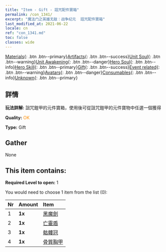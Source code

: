 ```yaml
---
title: "Item - Gift - 詛咒配件寶箱"
permalink: /con_1341/
excerpt: "魔法门之英雄无敌：战争纪元  詛咒配件寶箱"
last_modified_at: 2021-06-22
locale: cn
ref: "con_1341.md"
toc: false
classes: wide
---
```

 [Materials](/ItemsCN/){: .btn .btn--primary}[Artifacts](/ItemsCN/Artifacts/){: .btn .btn--success}[Unit Soul](/ItemsCN/UnitSoul/){: .btn .btn--warning}[Unit Awakening](/ItemsCN/UnitAwakening/){: .btn .btn--danger}[Hero Soul](/ItemsCN/HeroSoul/){: .btn .btn--info}[Hero Skill](/ItemsCN/HeroSkill/){: .btn .btn--primary}[Gift](/ItemsCN/Gift/){: .btn .btn--success}[Event related](/ItemsCN/Events/){: .btn .btn--warning}[Avatars](/ItemsCN/Avatars/){: .btn .btn--danger}[Consumables](/ItemsCN/Consumables/){: .btn .btn--info}[Unknown](/ItemsCN/Unknown/){: .btn .btn--primary}

## 詳情
 **玩法詳解:** 詛咒鎧甲的元件寶箱，使用後可從詛咒鎧甲的元件寶物中任選一個獲得

 **Quality:** <span style="color: #FF8C00">OK</span>

 **Type:** Gift

## Gather

  None

## This item contains:

 **Required Level to open:** 1

 You would need to choose 1 item from the list (0):

  | Nr | Amount |     Item    |
  |:---|:-------|:------------|
  | 1 |  **1x** | [黑魔劍](/cn/Items/art_121/) |  | 
  | 2 |  **1x** | [亡靈盾](/cn/Items/art_122/) |  | 
  | 3 |  **1x** | [骷髏冠](/cn/Items/art_123/) |  | 
  | 4 |  **1x** | [骨質胸甲](/cn/Items/art_124/) |  | 
